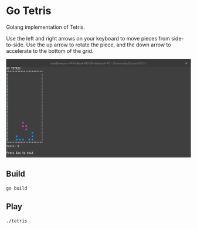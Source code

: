 # Go Tetris

Golang implementation of Tetris.

Use the left and right arrows on your keyboard to move pieces from side-to-side. Use the up arrow to rotate the piece, and the down arrow to accelerate to the bottom of the grid.

![screenshot](screenshot.png)

## Build

`go build`

## Play

`./tetris`
